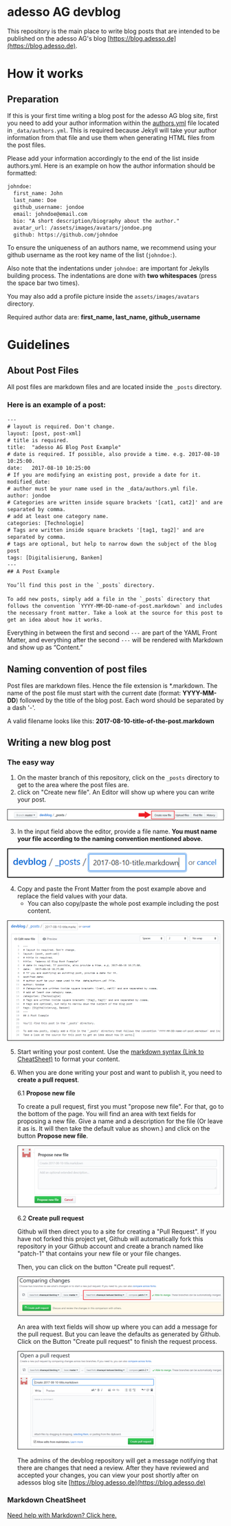 # adesso AG devblog
This repository is the main place to write blog posts that are intended to be published on the adesso AG's blog [https://blog.adesso.de](https://blog.adesso.de).

# How it works
## Preparation
If this is your first time writing a blog post for the adesso AG blog site, first you need to add your author information within the [authors.yml](_data/authors.yml) file located in `_data/authors.yml`. This is required because Jekyll will take your author information from that file and use them when generating HTML files from the post files.

Please add your information accordingly to the end of the list inside authors.yml. Here is an example on how the author information should be formatted:

```
johndoe:
  first_name: John
  last_name: Doe
  github_username: jondoe
  email: johndoe@email.com
  bio: "A short description/biography about the author."
  avatar_url: /assets/images/avatars/jondoe.png
  github: https://github.com/johndoe
```
To ensure the uniqueness of an authors name, we recommend using your github username as the root key name of the list (`johndoe:`). 

Also note that the indentations under `johndoe:` are important for Jekylls building process. The indentations are done with **two whitespaces** (press the space bar two times).

You may also add a profile picture inside the `assets/images/avatars` directory.

Required author data are: **first_name, last_name, github_username**

# Guidelines

## About Post Files
All post files are markdown files and are located inside the `_posts` directory.

### Here is an example of a post:
```
---
# layout is required. Don't change.
layout: [post, post-xml]
# title is required.
title:  "adesso AG Blog Post Example"
# date is required. If possible, also provide a time. e.g. 2017-08-10 10:25:00.
date:   2017-08-10 10:25:00 
# If you are modifying an existing post, provide a date for it.
modified_date:
# author must be your name used in the _data/authors.yml file.
author: jondoe
# Categories are written inside square brackets '[cat1, cat2]' and are separated by comma.
# add at least one category name.
categories: [Technologie]
# Tags are written inside square brackets '[tag1, tag2]' and are separated by comma.
# tags are optional, but help to narrow down the subject of the blog post
tags: [Digitalisierung, Banken]
---
## A Post Example

You’ll find this post in the `_posts` directory.

To add new posts, simply add a file in the `_posts` directory that follows the convention `YYYY-MM-DD-name-of-post.markdown` and includes the necessary front matter. Take a look at the source for this post to get an idea about how it works.
```

Everything in between the first and second `---` are part of the YAML Front Matter, and everything after the second `---` will be rendered with Markdown and show up as “Content.”

## Naming convention of post files 
Post files are markdown files. Hence the file extension is *.markdown. The name of the post file must start with the current date (format: **YYYY-MM-DD**) followed by the title of the blog post. Each word should be separated by a dash '-'.

A valid filename looks like this: **2017-08-10-title-of-the-post.markdown**

## Writing a new blog post
### The easy way

1. On the master branch of this repository, click on the `_posts` directory to get to the area where the post files are.
2. click on "Create new file". An Editor will show up where you can write your post.

![Create new file](/assets/images/how_to_write_a_post/01_create_new_file.PNG)

3. In the input field above the editor, provide a file name. **You must name your file according to the naming convention mentioned above.**

![Name your file](/assets/images/how_to_write_a_post/02_name_your_file.PNG)

4. Copy and paste the Front Matter from the post example above and replace the field values with your data.
   * You can also copy/paste the whole post example including the post content.

![Front Matter and post content](/assets/images/how_to_write_a_post/03_post_content.PNG)

5. Start writing your post content. Use the [markdown syntax (Link to CheatSheet)](https://github.com/adam-p/markdown-here/wiki/Markdown-Cheatsheet) to format your content. 

6. When you are done writing your post and want to publish it, you need to **create a pull request**.
   
   6.1 **Propose new file**

   To create a pull request, first you must "propose new file". For that, go to the bottom of the page. You will find an area with text fields for proposing a new file. Give a name and a description for the file (Or leave it as is. It will then take the default value as shown.) and click on the button **Propose new file**. 

   ![Propose new file](/assets/images/how_to_write_a_post/04_propose_new_file.PNG)

   6.2 **Create pull request** 

   Github will then direct you to a site for creating a "Pull Request". If you have not forked this project yet, Github will automatically fork this repository in your Github account and create a branch named like "patch-1" that contains your new file or your file changes.

   Then, you can click on the button "Create pull request". 

   ![Pull request](/assets/images/how_to_write_a_post/05_pull_request.PNG)

   An area with text fields will show up where you can add a message for the pull request. But you can leave the defaults as generated by Github. Click on the Button "Create pull request" to finish the request process.

   ![Pull request](/assets/images/how_to_write_a_post/06_open_pull_request.PNG)

   The admins of the devblog repository will get a message notifying that there are changes that need a review. After they have reviewed and accepted your changes, you can view your post shortly after on adessos blog site [https://blog.adesso.de](https://blog.adesso.de)

### Markdown CheatSheet
[Need help with Markdown? Click here.](https://github.com/adam-p/markdown-here/wiki/Markdown-Cheatsheet)
